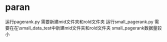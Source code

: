 # paran
运行pagerank.py
需要新建mid文件夹和rold文件夹
运行small_pagerank.py
需要在在\small_data_test中新建mid文件夹和rold文件夹
small_pagerank数据量较小
